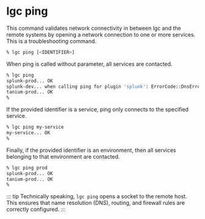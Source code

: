 # lgc ping

This command validates network connectivity in between lgc and the remote systems by opening a network connection to one or more services. This is a troubleshooting command.

```bash
% lgc ping [<IDENTIFIER>]
```

When ping is called without parameter, all services are contacted.

```bash
% lgc ping
splunk-prod... OK
splunk-dev... when calling ping for plugin 'splunk': ErrorCode::DnsError(DnsErrorPayload { rcode: Some("address not available"), info-code: Some(0) })
tanium-prod... OK
%
```

If the provided identifier is a service, ping only connects to the specified service.

```bash
% lgc ping my-service
my-service... OK
%
```

Finally, if the provided identifier is an environment, then all services belonging to that environment are contacted.

```bash
% lgc ping prod
splunk-prod... OK
tanium-prod... OK
%
```

::: tip
Technically speaking, `lgc ping` opens a socket to the remote host. This ensures that name resolution (DNS), routing, and firewall rules are correctly configured.
:::
